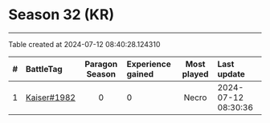 # Season 32 (KR)

---
Table created at 2024-07-12 08:40:28.124310

| #  |                         BattleTag                          | Paragon Season | Experience gained | Most played |     Last update     |
| :- | :--------------------------------------------------------- | :------------: | :---------------- | :---------: | :------------------ |
| 1  | [Kaiser#1982](https://kr.diablo3.com/profile/Kaiser-1982/) |       0        | 0                 |    Necro    | 2024-07-12 08:30:36 |
